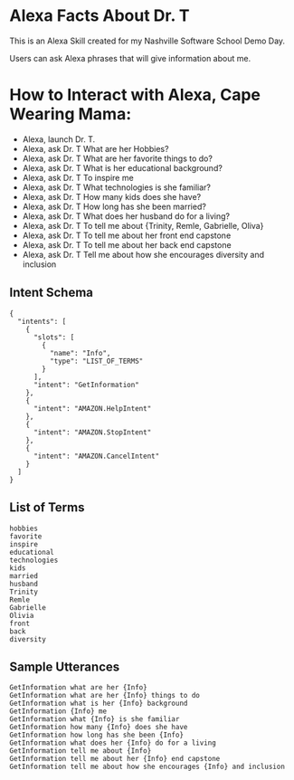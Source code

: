 # Alexa Facts About Dr. T

This is an Alexa Skill created for my Nashville Software School Demo Day. 

Users can ask Alexa phrases that will give information about me.

# How to Interact with Alexa, Cape Wearing Mama:
- Alexa, launch Dr. T.
- Alexa, ask Dr. T What are her Hobbies?
- Alexa, ask Dr. T What are her favorite things to do?
- Alexa, ask Dr. T What is her educational background?
- Alexa, ask Dr. T To inspire me
- Alexa, ask Dr. T What technologies is she familiar?
- Alexa, ask Dr. T How many kids does she have?
- Alexa, ask Dr. T How long has she been married?
- Alexa, ask Dr. T What does her husband do for a living?
- Alexa, ask Dr. T To tell me about {Trinity, Remle, Gabrielle, Oliva}
- Alexa, ask Dr. T To tell me about her front end capstone
- Alexa, ask Dr. T To tell me about her back end capstone
- Alexa, ask Dr. T Tell me about how she encourages diversity and inclusion

## Intent Schema

```
{
  "intents": [
    {
      "slots": [
        {
          "name": "Info",
          "type": "LIST_OF_TERMS"
        }
      ],
      "intent": "GetInformation"
    },
    {
      "intent": "AMAZON.HelpIntent"
    },
    {
      "intent": "AMAZON.StopIntent"
    },
    {
      "intent": "AMAZON.CancelIntent"
    }
  ]
}
```

## List of Terms
```
hobbies
favorite
inspire
educational
technologies
kids
married
husband
Trinity
Remle
Gabrielle
Olivia
front
back
diversity
```

## Sample Utterances
```
GetInformation what are her {Info}
GetInformation what are her {Info} things to do
GetInformation what is her {Info} background
GetInformation {Info} me
GetInformation what {Info} is she familiar
GetInformation how many {Info} does she have
GetInformation how long has she been {Info}
GetInformation what does her {Info} do for a living
GetInformation tell me about {Info}
GetInformation tell me about her {Info} end capstone
GetInformation tell me about how she encourages {Info} and inclusion
```
